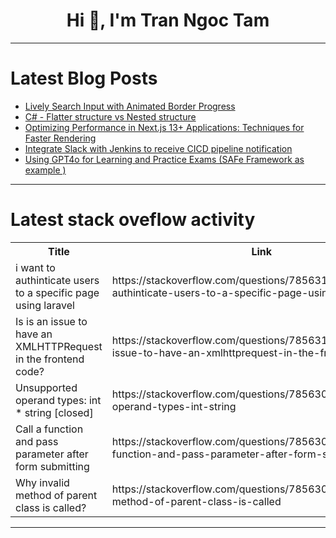 <h1 align="center">Hi 👋, I'm Tran Ngoc Tam</h1>

---

# Latest Blog Posts 
<!-- BLOG-POST-LIST:START -->
- [Lively Search Input with Animated Border Progress](https://dev.to/stefanak-michal/lively-search-input-with-animated-border-progress-37op)
- [C# - Flatter structure vs Nested structure](https://dev.to/js123/c-flatter-structure-vs-nested-structure-3368)
- [Optimizing Performance in Next.js 13+ Applications: Techniques for Faster Rendering](https://dev.to/codesensei/optimizing-performance-in-nextjs-13-applications-techniques-for-faster-rendering-1b6l)
- [Integrate Slack with Jenkins to receive CICD pipeline notification](https://dev.to/rgupta87/integrate-slack-with-jenkins-to-receive-cicd-pipeline-notification-9mi)
- [Using GPT4o for Learning and Practice Exams &lpar;SAFe Framework as example &rpar;](https://dev.to/devaaai/using-gpt4o-for-learning-and-practice-exams-safe-framework-as-example--330h)
<!-- BLOG-POST-LIST:END -->

---

# Latest stack oveflow activity
<table>
  <tr><th>Title</th><th>Link</th></tr>
  <!-- STACKOVERFLOW:START --><tr><td>i want to authinticate users to a specific page using laravel</td><td>https://stackoverflow.com/questions/78563112/i-want-to-authinticate-users-to-a-specific-page-using-laravel</td></tr><tr><td>Is is an issue to have an XMLHTTPRequest in the frontend code?</td><td>https://stackoverflow.com/questions/78563100/is-is-an-issue-to-have-an-xmlhttprequest-in-the-frontend-code</td></tr><tr><td>Unsupported operand types: int * string [closed]</td><td>https://stackoverflow.com/questions/78563077/unsupported-operand-types-int-string</td></tr><tr><td>Call a function and pass parameter after form submitting</td><td>https://stackoverflow.com/questions/78563052/call-a-function-and-pass-parameter-after-form-submitting</td></tr><tr><td>Why invalid method of parent class is called?</td><td>https://stackoverflow.com/questions/78563051/why-invalid-method-of-parent-class-is-called</td></tr><!-- STACKOVERFLOW:END -->
</table>

---


